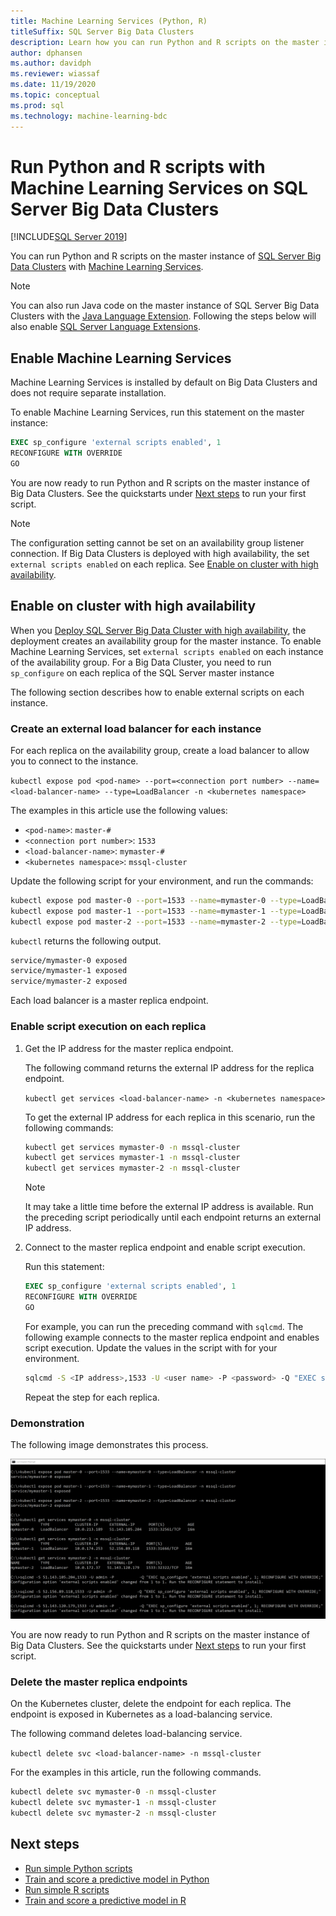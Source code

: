```yaml
---
title: Machine Learning Services (Python, R)
titleSuffix: SQL Server Big Data Clusters
description: Learn how you can run Python and R scripts on the master instance of a SQL Server Big Data Clusters with Machine Learning Services.
author: dphansen
ms.author: davidph
ms.reviewer: wiassaf
ms.date: 11/19/2020
ms.topic: conceptual
ms.prod: sql
ms.technology: machine-learning-bdc
---
```


# Run Python and R scripts with Machine Learning Services on SQL Server Big Data Clusters

[!INCLUDE[SQL Server 2019](../includes/applies-to-version/sqlserver2019.md)]

You can run Python and R scripts on the master instance of [SQL Server Big Data Clusters](big-data-cluster-overview.md) with [Machine Learning Services](../machine-learning/index.yml).

> [!NOTE]
> You can also run Java code on the master instance of SQL Server Big Data Clusters with the [Java Language Extension](../language-extensions/java-overview.md). Following the steps below will also enable [SQL Server Language Extensions](../language-extensions/language-extensions-overview.md).

## Enable Machine Learning Services

Machine Learning Services is installed by default on Big Data Clusters and does not require separate installation.

To enable Machine Learning Services, run this statement on the master instance:

```sql
EXEC sp_configure 'external scripts enabled', 1
RECONFIGURE WITH OVERRIDE
GO
```

You are now ready to run Python and R scripts on the master instance of Big Data Clusters. See the quickstarts under [Next steps](#next-steps) to run your first script.

>[!NOTE]
>The configuration setting cannot be set on an availability group listener connection. If Big Data Clusters is deployed with high availability, the set `external scripts enabled` on each replica. See [Enable on cluster with high availability](#enable-on-cluster-with-high-availability).

## Enable on cluster with high availability

When you [Deploy SQL Server Big Data Cluster with high availability](deployment-high-availability.md), the deployment creates an availability group for the master instance. To enable Machine Learning Services, set `external scripts enabled` on each instance of the availability group. For a Big Data Cluster, you need to run `sp_configure` on each replica of the SQL Server master instance

The following section describes how to enable external scripts on each instance.

### Create an external load balancer for each instance

For each replica on the availability group, create a load balancer to allow you to connect to the instance. 

`kubectl expose pod <pod-name> --port=<connection port number> --name=<load-balancer-name> --type=LoadBalancer -n <kubernetes namespace>`

The examples in this article use the following values:

- `<pod-name>`: `master-#`
- `<connection port number>`: `1533`
- `<load-balancer-name>`: `mymaster-#`
- `<kubernetes namespace>`: `mssql-cluster`

Update the following script for your environment, and run the commands:

```bash
kubectl expose pod master-0 --port=1533 --name=mymaster-0 --type=LoadBalancer -n mssql-cluster 
kubectl expose pod master-1 --port=1533 --name=mymaster-1 --type=LoadBalancer -n mssql-cluster
kubectl expose pod master-2 --port=1533 --name=mymaster-2 --type=LoadBalancer -n mssql-cluster 
```

`kubectl` returns the following output.

```bash
service/mymaster-0 exposed
service/mymaster-1 exposed
service/mymaster-2 exposed
```

Each load balancer is a master replica endpoint.

### Enable script execution on each replica

1. Get the IP address for the master replica endpoint.

   The following command returns the external IP address for the replica endpoint. 

   `kubectl get services <load-balancer-name> -n <kubernetes namespace>`

   To get the external IP address for each replica in this scenario, run the following commands:

   ```bash
   kubectl get services mymaster-0 -n mssql-cluster
   kubectl get services mymaster-1 -n mssql-cluster
   kubectl get services mymaster-2 -n mssql-cluster
   ```

   >[!NOTE]
   > It may take a little time before the external IP address is available. Run the preceding script periodically until each endpoint returns an external IP address.

1. Connect to the master replica endpoint and enable script execution.

    Run this statement:

    ```sql
    EXEC sp_configure 'external scripts enabled', 1
    RECONFIGURE WITH OVERRIDE
    GO
    ```

   For example, you can run the preceding command with `sqlcmd`. The following example connects to the master replica endpoint and enables script execution. Update the values in the script with for your environment.

   ```bash
   sqlcmd -S <IP address>,1533 -U <user name> -P <password> -Q "EXEC sp_configure 'external scripts enabled', 1; RECONFIGURE WITH OVERRIDE;"
   ```

   Repeat the step for each replica.

### Demonstration

The following image demonstrates this process.

[![Demo](media/machine-learning-services/example-kube-enable-scripts.png "Demonstrate enable feature on Kubernetes")](media/machine-learning-services/example-kube-enable-scripts.png#lightbox)

You are now ready to run Python and R scripts on the master instance of Big Data Clusters. See the quickstarts under [Next steps](#next-steps) to run your first script.

### Delete the master replica endpoints

On the Kubernetes cluster, delete the endpoint for each replica. The endpoint is exposed in Kubernetes as a load-balancing service.

The following command deletes load-balancing service.

`kubectl delete svc <load-balancer-name> -n mssql-cluster`

For the examples in this article, run the following commands.

```bash
kubectl delete svc mymaster-0 -n mssql-cluster
kubectl delete svc mymaster-1 -n mssql-cluster
kubectl delete svc mymaster-2 -n mssql-cluster
```

## Next steps

+ [Run simple Python scripts](../machine-learning/tutorials/quickstart-python-create-script.md?toc=/sql/toc.json)
+ [Train and score a predictive model in Python](../machine-learning/tutorials/quickstart-python-train-score-model.md?toc=/sql/toc.json)
+ [Run simple R scripts](../machine-learning/tutorials/quickstart-r-create-script.md?toc=/sql/toc.json)
+ [Train and score a predictive model in R](../machine-learning/tutorials/quickstart-r-train-score-model.md?toc=/sql/toc.json)
